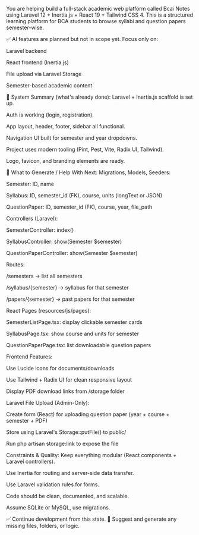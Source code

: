 You are helping build a full-stack academic web platform called Bcai Notes using Laravel 12 + Inertia.js + React 19 + Tailwind CSS 4. This is a structured learning platform for BCA students to browse syllabi and question papers semester-wise.

✅ AI features are planned but not in scope yet. Focus only on:

Laravel backend

React frontend (Inertia.js)

File upload via Laravel Storage

Semester-based academic content

🧱 System Summary (what's already done):
Laravel + Inertia.js scaffold is set up.

Auth is working (login, registration).

App layout, header, footer, sidebar all functional.

Navigation UI built for semester and year dropdowns.

Project uses modern tooling (Pint, Pest, Vite, Radix UI, Tailwind).

Logo, favicon, and branding elements are ready.

🧩 What to Generate / Help With Next:
Migrations, Models, Seeders:

Semester: ID, name

Syllabus: ID, semester_id (FK), course, units (longText or JSON)

QuestionPaper: ID, semester_id (FK), course, year, file_path

Controllers (Laravel):

SemesterController: index()

SyllabusController: show(Semester $semester)

QuestionPaperController: show(Semester $semester)

Routes:

/semesters → list all semesters

/syllabus/{semester} → syllabus for that semester

/papers/{semester} → past papers for that semester

React Pages (resources/js/pages):

SemesterListPage.tsx: display clickable semester cards

SyllabusPage.tsx: show course and units for semester

QuestionPaperPage.tsx: list downloadable question papers

Frontend Features:

Use Lucide icons for documents/downloads

Use Tailwind + Radix UI for clean responsive layout

Display PDF download links from /storage folder

Laravel File Upload (Admin-Only):

Create form (React) for uploading question paper (year + course + semester + PDF)

Store using Laravel's Storage::putFile() to public/

Run php artisan storage:link to expose the file

Constraints & Quality:
Keep everything modular (React components + Laravel controllers).

Use Inertia for routing and server-side data transfer.

Use Laravel validation rules for forms.

Code should be clean, documented, and scalable.

Assume SQLite or MySQL, use migrations.

✅ Continue development from this state.
🔄 Suggest and generate any missing files, folders, or logic.
